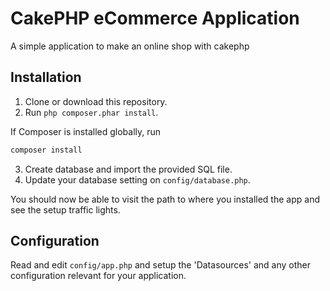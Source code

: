 # CakePHP eCommerce Application

A simple application to make an online shop with cakephp

## Installation

1. Clone or download this repository.
2. Run `php composer.phar install`.

If Composer is installed globally, run
```bash
composer install
```
3. Create database and import the provided SQL file.
4. Update your database setting on `config/database.php`.

You should now be able to visit the path to where you installed the app and see
the setup traffic lights.

## Configuration

Read and edit `config/app.php` and setup the 'Datasources' and any other
configuration relevant for your application.
